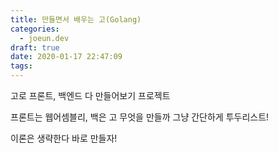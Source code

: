 ```yaml
---
title: 만들면서 배우는 고(Golang)
categories:
  - joeun.dev
draft: true
date: 2020-01-17 22:47:09
tags:
---
```

고로 프론트, 백엔드 다 만들어보기 프로젝트

프론트는 웹어셈블리, 백은 고
무엇을 만들까 그냥 간단하게 투두리스트!

이론은 생략한다
바로 만들자!

